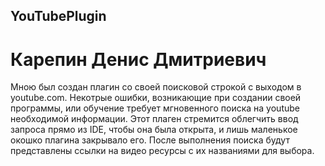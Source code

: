## YouTubePlugin
# Карепин Денис Дмитриевич

Мною был создан плагин со своей поисковой строкой с выходом в youtube.com.
Некотрые ошибки, возникающие при создании своей программы, или обучение требует мгновенного поиска на youtube
необходимой информации. Этот плаген стремится облегчить ввод запроса прямо из IDE, чтобы она была открыта, и лишь маленькое окошко плагина закрывало его.
После выполнения поиска будут представлены ссылки на видео ресурсы с их названиями для выбора.

